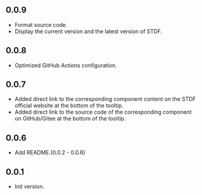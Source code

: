 ## 0.0.9

- Format source code.
- Display the current version and the latest version of STDF.

## 0.0.8

- Optimized GitHub Actions configuration.

## 0.0.7

- Added direct link to the corresponding component content on the STDF official website at the bottom of the tooltip.
- Added direct link to the source code of the corresponding component on GitHub/Gitee at the bottom of the tooltip.

## 0.0.6

- Add README.(0.0.2 - 0.0.6)

## 0.0.1

- Init version.
